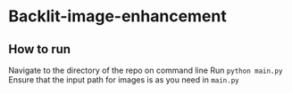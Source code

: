 # Backlit-image-enhancement

## How to run
Navigate to the directory of the repo on command line
Run `python main.py`
Ensure that the input path for images is as you need in `main.py`
